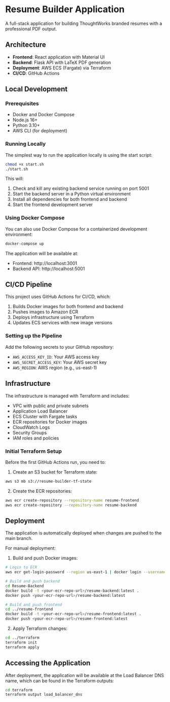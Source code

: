 # Resume Builder Application

A full-stack application for building ThoughtWorks branded resumes with a professional PDF output.

## Architecture

- **Frontend**: React application with Material UI
- **Backend**: Flask API with LaTeX PDF generation
- **Deployment**: AWS ECS (Fargate) via Terraform
- **CI/CD**: GitHub Actions

## Local Development

### Prerequisites

- Docker and Docker Compose
- Node.js 16+
- Python 3.10+
- AWS CLI (for deployment)

### Running Locally

The simplest way to run the application locally is using the start script:

```bash
chmod +x start.sh
./start.sh
```

This will:
1. Check and kill any existing backend service running on port 5001
2. Start the backend server in a Python virtual environment
3. Install all dependencies for both frontend and backend
4. Start the frontend development server

### Using Docker Compose

You can also use Docker Compose for a containerized development environment:

```bash
docker-compose up
```

The application will be available at:
- Frontend: http://localhost:3001
- Backend API: http://localhost:5001

## CI/CD Pipeline

This project uses GitHub Actions for CI/CD, which:

1. Builds Docker images for both frontend and backend
2. Pushes images to Amazon ECR
3. Deploys infrastructure using Terraform
4. Updates ECS services with new image versions

### Setting up the Pipeline

Add the following secrets to your GitHub repository:

- `AWS_ACCESS_KEY_ID`: Your AWS access key
- `AWS_SECRET_ACCESS_KEY`: Your AWS secret key
- `AWS_REGION`: AWS region (e.g., us-east-1)

## Infrastructure

The infrastructure is managed with Terraform and includes:

- VPC with public and private subnets
- Application Load Balancer
- ECS Cluster with Fargate tasks
- ECR repositories for Docker images
- CloudWatch Logs
- Security Groups
- IAM roles and policies

### Initial Terraform Setup

Before the first GitHub Actions run, you need to:

1. Create an S3 bucket for Terraform state:

```bash
aws s3 mb s3://resume-builder-tf-state
```

2. Create the ECR repositories:

```bash
aws ecr create-repository --repository-name resume-frontend
aws ecr create-repository --repository-name resume-backend
```

## Deployment

The application is automatically deployed when changes are pushed to the main branch.

For manual deployment:

1. Build and push Docker images:

```bash
# Login to ECR
aws ecr get-login-password --region us-east-1 | docker login --username AWS --password-stdin <your-aws-account-id>.dkr.ecr.us-east-1.amazonaws.com

# Build and push backend
cd Resume-Backend
docker build -t <your-ecr-repo-url>/resume-backend:latest .
docker push <your-ecr-repo-url>/resume-backend:latest

# Build and push frontend
cd ../resume-frontend
docker build -t <your-ecr-repo-url>/resume-frontend:latest .
docker push <your-ecr-repo-url>/resume-frontend:latest
```

2. Apply Terraform changes:

```bash
cd ../terraform
terraform init
terraform apply
```

## Accessing the Application

After deployment, the application will be available at the Load Balancer DNS name, which can be found in the Terraform outputs:

```bash
cd terraform
terraform output load_balancer_dns
``` 